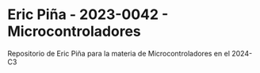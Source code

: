 # Eric Piña - 2023-0042 - Microcontroladores
 Repositorio de Eric Piña para la materia de Microcontroladores en el 2024-C3
